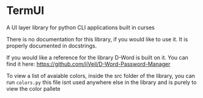 # TermUI

A UI layer library for python CLI applications built in curses

There is no documentation for this library, if you would like to use it. It is properly documented in docstrings.

If you would like a reference for the library D-Word is built on it. You can find it here: https://github.com/iiVeil/D-Word-Password-Manager

To view a list of avaiable colors, inside the src folder of the library, you can run `colors.py` this file isnt used anywhere else in the library and is purely to view the color pallete
